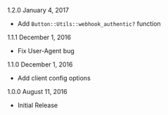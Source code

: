 1.2.0 January 4, 2017
  - Add `Button::Utils::webhook_authentic?` function

1.1.1 December 1, 2016
 - Fix User-Agent bug

1.1.0 December 1, 2016
  - Add client config options

1.0.0 August 11, 2016
  - Initial Release
